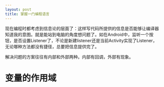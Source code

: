 ```yaml
---
layout: post
title: 掌握一门编程语言
---
```


现在编程时都考虑到信息论的层面了：这样写代码所提供的信息是否能够让编译器知道我的意图。就是能站到电脑的角度想问题了。如在Android中，监听一个按钮，是否设置Listener了，不论是新建listener还是当前Activity实现了Listener，无论哪种方法都没有捷径，总要把信息提供完了。


解决问题的方案往往有内部和外部两种。内部有回调，外部有现象。

# 变量的作用域

